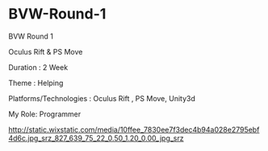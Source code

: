 BVW-Round-1
===========
BVW Round 1

Oculus Rift & PS Move
 
Duration : 2 Week

Theme : Helping

Platforms/Technologies : Oculus Rift , PS Move, Unity3d

My Role: Programmer

http://static.wixstatic.com/media/10ffee_7830ee7f3dec4b94a028e2795ebf4d6c.jpg_srz_827_639_75_22_0.50_1.20_0.00_jpg_srz
